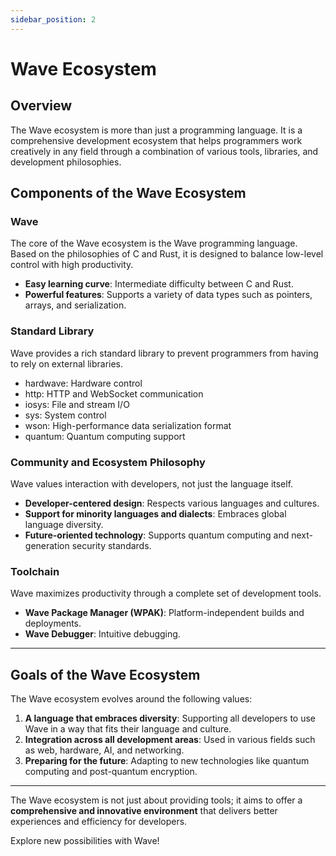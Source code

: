 ```yaml
---
sidebar_position: 2
---
```


# Wave Ecosystem

## Overview

The Wave ecosystem is more than just a programming language.
It is a comprehensive development ecosystem that helps programmers work creatively in any field through a combination of various tools, libraries, and development philosophies.

## Components of the Wave Ecosystem
### Wave

The core of the Wave ecosystem is the Wave programming language.
Based on the philosophies of C and Rust, it is designed to balance low-level control with high productivity.

* **Easy learning curve**: Intermediate difficulty between C and Rust.
* **Powerful features**:  Supports a variety of data types such as pointers, arrays, and serialization.

### Standard Library

Wave provides a rich standard library to prevent programmers from having to rely on external libraries.

* hardwave: Hardware control
* http: HTTP and WebSocket communication
* iosys: File and stream I/O
* sys: System control
* wson: High-performance data serialization format
* quantum: Quantum computing support

### Community and Ecosystem Philosophy

Wave values interaction with developers, not just the language itself.

* **Developer-centered design**: Respects various languages and cultures.
* **Support for minority languages and dialects**: Embraces global language diversity.
* **Future-oriented technology**: Supports quantum computing and next-generation security standards.

### Toolchain

Wave maximizes productivity through a complete set of development tools.

* **Wave Package Manager (WPAK)**: Platform-independent builds and deployments.
* **Wave Debugger**: Intuitive debugging.


---

## Goals of the Wave Ecosystem

The Wave ecosystem evolves around the following values:

1. **A language that embraces diversity**: Supporting all developers to use Wave in a way that fits their language and culture.
2. **Integration across all development areas**: Used in various fields such as web, hardware, AI, and networking.
3. **Preparing for the future**: Adapting to new technologies like quantum computing and post-quantum encryption.

---

The Wave ecosystem is not just about providing tools; it aims to offer a **comprehensive and innovative environment** that delivers better experiences and efficiency for developers.

Explore new possibilities with Wave!
